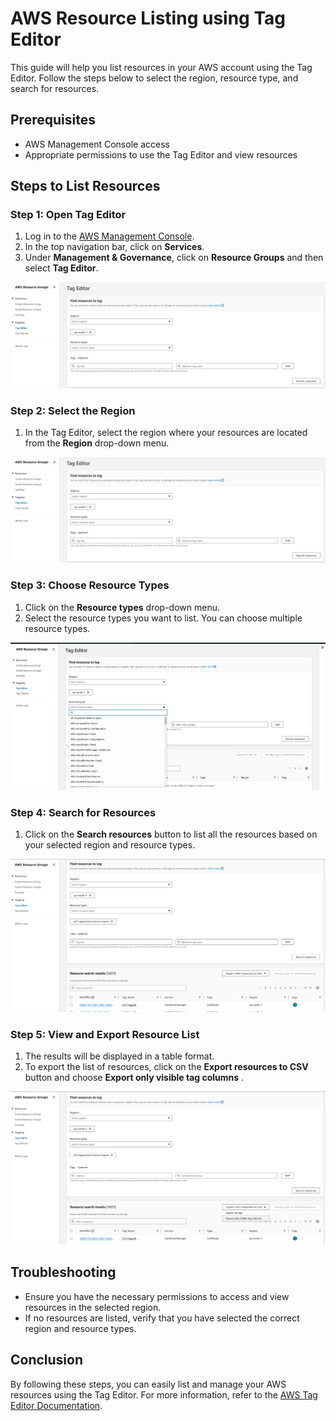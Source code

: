 # AWS Resource Listing using Tag Editor

This guide will help you list resources in your AWS account using the Tag Editor. Follow the steps below to select the region, resource type, and search for resources.

## Prerequisites

- AWS Management Console access
- Appropriate permissions to use the Tag Editor and view resources

## Steps to List Resources

### Step 1: Open Tag Editor

1. Log in to the [AWS Management Console](https://aws.amazon.com/console/).
2. In the top navigation bar, click on **Services**.
3. Under **Management & Governance**, click on **Resource Groups** and then select **Tag Editor**.

![Step Description](TagEditor.png)

### Step 2: Select the Region

1. In the Tag Editor, select the region where your resources are located from the **Region** drop-down menu.

![Step Description](TagEditor.png)

### Step 3: Choose Resource Types

1. Click on the **Resource types** drop-down menu.
2. Select the resource types you want to list. You can choose multiple resource types.

![Step Description](ResourceType.png)

### Step 4: Search for Resources

1. Click on the **Search resources** button to list all the resources based on your selected region and resource types.

![Step Description](SearchResources.png)

### Step 5: View and Export Resource List

1. The results will be displayed in a table format.
2. To export the list of resources, click on the **Export resources to CSV** button and choose **Export only visible tag columns** .

![Step Description](Export.png)

## Troubleshooting

- Ensure you have the necessary permissions to access and view resources in the selected region.
- If no resources are listed, verify that you have selected the correct region and resource types.

## Conclusion

By following these steps, you can easily list and manage your AWS resources using the Tag Editor. For more information, refer to the [AWS Tag Editor Documentation](https://docs.aws.amazon.com/ARG/latest/userguide/tag-editor.html).

